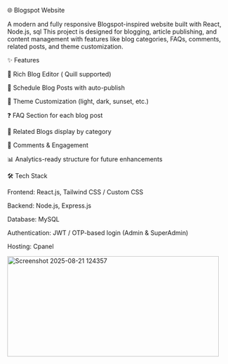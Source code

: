 🌐 Blogspot Website

A modern and fully responsive Blogspot-inspired website built with  React, Node.js, sql
This project is designed for blogging, article publishing, and content management with features like blog categories, FAQs, comments, related posts, and theme customization.

✨ Features

📝 Rich Blog Editor ( Quill supported)

📅 Schedule Blog Posts with auto-publish

🎨 Theme Customization (light, dark, sunset, etc.)

❓ FAQ Section for each blog post

🔗 Related Blogs display by category

💬 Comments & Engagement

📊 Analytics-ready structure for future enhancements

🛠️ Tech Stack

Frontend: React.js, Tailwind CSS / Custom CSS

Backend: Node.js, Express.js 

Database: MySQL

Authentication: JWT / OTP-based login (Admin & SuperAdmin)

Hosting: Cpanel

<img width="482" height="229" alt="Screenshot 2025-08-21 124357" src="https://github.com/user-attachments/assets/d6e4c1de-ee6d-4bfb-a1f4-c6e331ee4345" />
